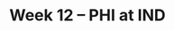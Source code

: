 ---
layout: game
title: Week 12 – PHI at IND
season: 2006
game_id: 2006_12_PHI_IND
away_team: PHI
home_team: IND
---